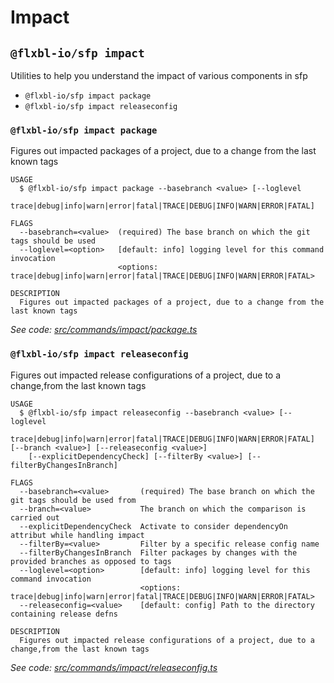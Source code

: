 # Impact

## `@flxbl-io/sfp impact`

Utilities to help you understand the impact of various components in sfp

* `@flxbl-io/sfp impact package`
* `@flxbl-io/sfp impact releaseconfig`

### `@flxbl-io/sfp impact package`

Figures out impacted packages of a project, due to a change from the last known tags

```
USAGE
  $ @flxbl-io/sfp impact package --basebranch <value> [--loglevel
    trace|debug|info|warn|error|fatal|TRACE|DEBUG|INFO|WARN|ERROR|FATAL]

FLAGS
  --basebranch=<value>  (required) The base branch on which the git tags should be used
  --loglevel=<option>   [default: info] logging level for this command invocation
                        <options: trace|debug|info|warn|error|fatal|TRACE|DEBUG|INFO|WARN|ERROR|FATAL>

DESCRIPTION
  Figures out impacted packages of a project, due to a change from the last known tags
```

_See code:_ [_src/commands/impact/package.ts_](https://github.com/flxbl-io/sfp/blob/v37.0.1/src/commands/impact/package.ts)

### `@flxbl-io/sfp impact releaseconfig`

Figures out impacted release configurations of a project, due to a change,from the last known tags

```
USAGE
  $ @flxbl-io/sfp impact releaseconfig --basebranch <value> [--loglevel
    trace|debug|info|warn|error|fatal|TRACE|DEBUG|INFO|WARN|ERROR|FATAL] [--branch <value>] [--releaseconfig <value>]
    [--explicitDependencyCheck] [--filterBy <value>] [--filterByChangesInBranch]

FLAGS
  --basebranch=<value>       (required) The base branch on which the git tags should be used from
  --branch=<value>           The branch on which the comparison is carried out
  --explicitDependencyCheck  Activate to consider dependencyOn attribut while handling impact
  --filterBy=<value>         Filter by a specific release config name
  --filterByChangesInBranch  Filter packages by changes with the provided branches as opposed to tags
  --loglevel=<option>        [default: info] logging level for this command invocation
                             <options: trace|debug|info|warn|error|fatal|TRACE|DEBUG|INFO|WARN|ERROR|FATAL>
  --releaseconfig=<value>    [default: config] Path to the directory containing release defns

DESCRIPTION
  Figures out impacted release configurations of a project, due to a change,from the last known tags
```

_See code:_ [_src/commands/impact/releaseconfig.ts_](https://github.com/flxbl-io/sfp/blob/v37.0.1/src/commands/impact/releaseconfig.ts)
